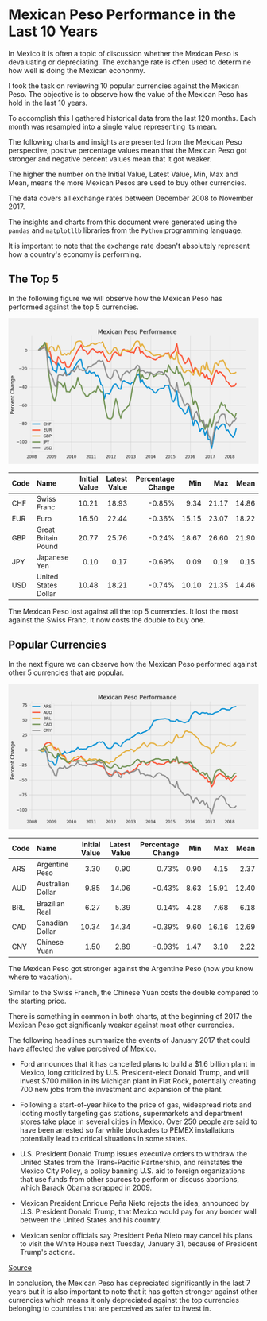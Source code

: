 # Mexican Peso Performance in the Last 10 Years

In Mexico it is often a topic of discussion whether the Mexican Peso is devaluating or depreciating. The exchange rate is often used to determine how well is doing the Mexican econonmy.

I took the task on reviewing 10 popular currencies against the Mexican Peso. The objective is to observe how the value of the Mexican Peso has hold in the last 10 years.

To accomplish this I gathered historical data from the last 120 months. Each month was resampled into a single value representing its mean.

The following charts and insights are presented from the Mexican Peso perspective, positive percentage values mean that the Mexican Peso got stronger and negative percent values mean that it got weaker.

The higher the number on the Initial Value, Latest Value, Min, Max and Mean, means the more Mexican Pesos are used to buy other currencies.

The data covers all exchange rates between December 2008 to November 2017.

The insights and charts from this document were generated using the `pandas` and `matplotllb` libraries from the `Python` programming language.

It is important to note that the exchange rate doesn't absolutely represent how a country's economy is performing.

## The Top 5

In the following figure we will observe how the Mexican Peso has performed against the top 5 currencies.

![Top 5](images/top5.png)

| Code | Name | Initial Value | Latest Value | Percentage Change | Min | Max | Mean |
| ---- |:---------------------|------:|------:|---------:|------:|------:|------:|
| CHF | Swiss Franc          | 10.21 | 18.93 | -0.85% | 9.34 | 21.17 | 14.86 |
| EUR | Euro                 | 16.50 | 22.44 | -0.36% | 15.15 | 23.07 | 18.22 |
| GBP | Great Britain Pound  | 20.77 | 25.76 | -0.24% | 18.67 | 26.60 | 21.90 |
| JPY | Japanese Yen         | 0.10 | 0.17 | -0.69% | 0.09 | 0.19 | 0.15 |
| USD | United States Dollar | 10.48 | 18.21 | -0.74% | 10.10 | 21.35 | 14.46 |

The Mexican Peso lost against all the top 5 currencies. It lost the most against the Swiss Franc, it now costs the double to buy one.

## Popular Currencies

In the next figure we can observe how the Mexican Peso performed against other 5 currencies that are popular.

![Top 5](images/popular.png)

| Code | Name | Initial Value | Latest Value | Percentage Change | Min | Max | Mean |
| ---- |:---------------------|------:|------:|--------:|-----:|------:|------:|
| ARS  | Argentine Peso       | 3.30 | 0.90 | 0.73% | 0.90 | 4.15 | 2.37 |
| AUD  | Australian Dollar    | 9.85 | 14.06 | -0.43% | 8.63 | 15.91 | 12.40 |
| BRL  | Brazilian Real       | 6.27 | 5.39 | 0.14% | 4.28 | 7.68 | 6.18 |
| CAD  | Canadian Dollar      | 10.34 | 14.34 | -0.39% | 9.60 | 16.16 | 12.69 |
| CNY  | Chinese Yuan         | 1.50 | 2.89 | -0.93% | 1.47 | 3.10 | 2.22 |

The Mexican Peso got stronger against the Argentine Peso (now you know where to vacation).

Similar to the Swiss Franch, the Chinese Yuan costs the double compared to the starting price.

There is something in common in both charts, at the beginning of 2017 the Mexican Peso got significanly weaker against most other currencies.

The following headlines summarize the events of January 2017 that could have affected the value perceived of Mexico.

* Ford announces that it has cancelled plans to build a $1.6 billion plant in Mexico, long criticized by U.S. President-elect Donald Trump, and will invest $700 million in its Michigan plant in Flat Rock, potentially creating 700 new jobs from the investment and expansion of the plant.

* Following a start-of-year hike to the price of gas, widespread riots and looting mostly targeting gas stations, supermarkets and department stores take place in several cities in Mexico. Over 250 people are said to have been arrested so far while blockades to PEMEX installations potentially lead to critical situations in some states. 

* U.S. President Donald Trump issues executive orders to withdraw the United States from the Trans-Pacific Partnership, and reinstates the Mexico City Policy, a policy banning U.S. aid to foreign organizations that use funds from other sources to perform or discuss abortions, which Barack Obama scrapped in 2009.

* Mexican President Enrique Peña Nieto rejects the idea, announced by U.S. President Donald Trump, that Mexico would pay for any border wall between the United States and his country.

* Mexican senior officials say President Peña Nieto may cancel his plans to visit the White House next Tuesday, January 31, because of President Trump's actions.

[Source](https://en.wikipedia.org/wiki/Portal:Current_events/January_2017)

In conclusion, the Mexican Peso has depreciated significantly in the last 7 years but it is also important to note that it has gotten stronger against other currencies which means it only depreciated against the top currencies belonging to countries that are perceived as safer to invest in.